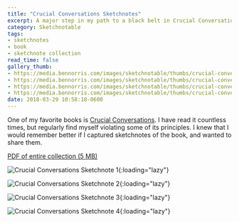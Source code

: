 ```yaml
---
title: "Crucial Conversations Sketchnotes"
excerpt: A major step in my path to a black belt in Crucial Conversations
category: Sketchnotable
tags:
- sketchnotes
- book
- sketchnote collection
read_time: false
gallery_thumb:
- https://media.bennorris.com/images/sketchnotable/thumbs/crucial-conversations-sketchnote-1.jpg
- https://media.bennorris.com/images/sketchnotable/thumbs/crucial-conversations-sketchnote-2.jpg
- https://media.bennorris.com/images/sketchnotable/thumbs/crucial-conversations-sketchnote-3.jpg
- https://media.bennorris.com/images/sketchnotable/thumbs/crucial-conversations-sketchnote-4.jpg
date: 2018-03-29 10:58:18-0600
---
```


One of my favorite books is [Crucial Conversations](https://amzn.to/2E4AOAg). I have read it countless times, but regularly find myself violating some of its principles. I knew that I would remember better if I captured sketchnotes of the book, and wanted to share them.

[PDF of entire collection (5 MB)](https://media.bennorris.com/images/sketchnotable/crucial-conversations/crucial-conversations-sketchnotes.pdf)

![Crucial Conversations Sketchnote 1](https://media.bennorris.com/images/sketchnotable/crucial-conversations/crucial-conversations-sketchnote-1.jpg){:loading="lazy"}

![Crucial Conversations Sketchnote 2](https://media.bennorris.com/images/sketchnotable/crucial-conversations/crucial-conversations-sketchnote-2.jpg){:loading="lazy"}

![Crucial Conversations Sketchnote 3](https://media.bennorris.com/images/sketchnotable/crucial-conversations/crucial-conversations-sketchnote-3.jpg){:loading="lazy"}

![Crucial Conversations Sketchnote 4](https://media.bennorris.com/images/sketchnotable/crucial-conversations/crucial-conversations-sketchnote-4.jpg){:loading="lazy"}
